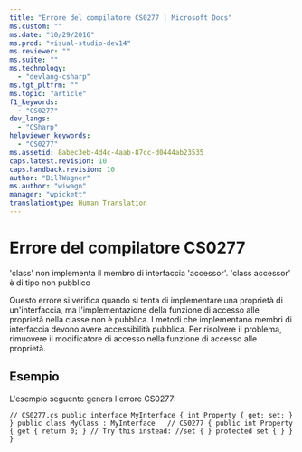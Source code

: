 ```yaml
---
title: "Errore del compilatore CS0277 | Microsoft Docs"
ms.custom: ""
ms.date: "10/29/2016"
ms.prod: "visual-studio-dev14"
ms.reviewer: ""
ms.suite: ""
ms.technology: 
  - "devlang-csharp"
ms.tgt_pltfrm: ""
ms.topic: "article"
f1_keywords: 
  - "CS0277"
dev_langs: 
  - "CSharp"
helpviewer_keywords: 
  - "CS0277"
ms.assetid: 8abec3eb-4d4c-4aab-87cc-d0444ab23535
caps.latest.revision: 10
caps.handback.revision: 10
author: "BillWagner"
ms.author: "wiwagn"
manager: "wpickett"
translationtype: Human Translation
---
```

# Errore del compilatore CS0277
'class' non implementa il membro di interfaccia 'accessor'. 'class accessor' è di tipo non pubblico  
  
 Questo errore si verifica quando si tenta di implementare una proprietà di un'interfaccia, ma l'implementazione della funzione di accesso alle proprietà nella classe non è pubblica. I metodi che implementano membri di interfaccia devono avere accessibilità pubblica. Per risolvere il problema, rimuovere il modificatore di accesso nella funzione di accesso alle proprietà.  
  
## Esempio  
 L'esempio seguente genera l'errore CS0277:  
  
```  
// CS0277.cs public interface MyInterface { int Property { get; set; } } public class MyClass : MyInterface   // CS0277 { public int Property { get { return 0; } // Try this instead: //set { } protected set { } } }  
```